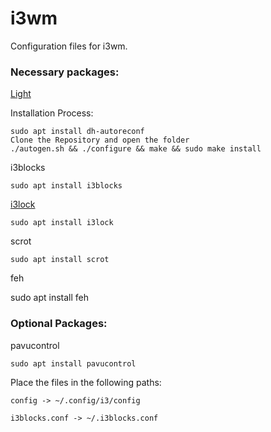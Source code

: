 # i3wm

Configuration files for i3wm.

### Necessary packages:

[Light](https://github.com/haikarainen/light)

Installation Process:

    sudo apt install dh-autoreconf
    Clone the Repository and open the folder
    ./autogen.sh && ./configure && make && sudo make install
    
i3blocks

    sudo apt install i3blocks 

[i3lock](https://github.com/i3/i3lock)

    sudo apt install i3lock
    
scrot

    sudo apt install scrot

feh

   sudo apt install feh

### Optional Packages:

pavucontrol

    sudo apt install pavucontrol

Place the files in the following paths:

    config -> ~/.config/i3/config
    
    i3blocks.conf -> ~/.i3blocks.conf

